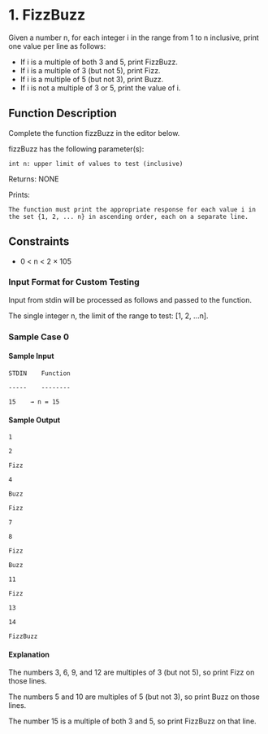 # 1. FizzBuzz

Given a number n, for each integer i in the range from 1 to n inclusive, print one value per line as follows:

- If i is a multiple of both 3 and 5, print FizzBuzz.
- If i is a multiple of 3 (but not 5), print Fizz.
- If i is a multiple of 5 (but not 3), print Buzz.
- If i is not a multiple of 3 or 5, print the value of i.

## Function Description

Complete the function fizzBuzz in the editor below.

fizzBuzz has the following parameter(s):

    int n: upper limit of values to test (inclusive)

Returns:    NONE

Prints:

    The function must print the appropriate response for each value i in the set {1, 2, ... n} in ascending order, each on a separate line.

## Constraints

- 0 < n < 2 × 105

### Input Format for Custom Testing

Input from stdin will be processed as follows and passed to the function.

The single integer n, the limit of the range to test: [1, 2, ...n].

### Sample Case 0

#### Sample Input

```
STDIN    Function

-----    --------

15    → n = 15
```

#### Sample Output

```
1

2

Fizz

4

Buzz

Fizz

7

8

Fizz

Buzz

11

Fizz

13

14

FizzBuzz
```

#### Explanation

The numbers 3, 6, 9, and 12 are multiples of 3 (but not 5), so print Fizz on those lines.

The numbers 5 and 10 are multiples of 5 (but not 3), so print Buzz on those lines.

The number 15 is a multiple of both 3 and 5, so print FizzBuzz on that line.